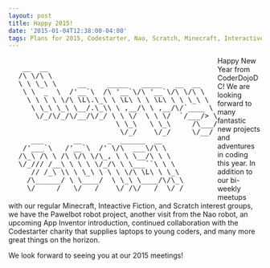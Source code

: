 ```yaml
---
layout: post
title: Happy 2015!
date: '2015-01-04T12:38:00-04:00'
tags: Plans for 2015, Codestarter, Nao, Scratch, Minecraft, Interactive Fiction
---
```

<div style="float:left; padding-left:20px">
<pre>
 __  __                                        
/\ \/\ \                                       
\ \ \_\ \     __     _____   _____   __  __    
 \ \  _  \  /'__`\  /\ '__`\/\ '__`\/\ \/\ \   
  \ \ \ \ \/\ \L\.\_\ \ \L\ \ \ \L\ \ \ \_\ \  
   \ \_\ \_\ \__/.\_\\ \ ,__/\ \ ,__/\/`____ \ 
    \/_/\/_/\/__/\/_/ \ \ \/  \ \ \/  `/___/> \
                       \ \_\   \ \_\     /\___/
                        \/_/    \/_/     \/__/ 
   ___       __      _  ______  __     
 /'___`\   /'__`\  /' \/\  ___\/\ \    
/\_\ /\ \ /\ \/\ \/\_, \ \ \__/\ \ \   
\/_/// /__\ \ \ \ \/_/\ \ \___``\ \ \  
   // /_\ \\ \ \_\ \ \ \ \/\ \L\ \ \_\ 
  /\______/ \ \____/  \ \_\ \____/\/\_\
  \/_____/   \/___/    \/_/\/___/  \/_/
</pre>
</div>

Happy New Year from CoderDojoDC!  We are looking forward to many fantastic new projects and adventures in coding this year.  In addition to our bi-weekly meetups with our regular Minecraft, Inteactive Fiction, and Scratch interest groups, we have the Pawelbot robot project, another visit from the Nao robot, an upcoming App Inventor introduction, continued collaboration with the Codestarter charity that supplies laptops to young coders, and many more great things on the horizon.

We look forward to seeing you at our 2015 meetings!

<p style="clear:both">&nbsp;</p>
